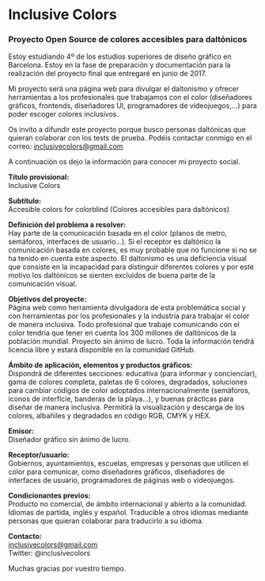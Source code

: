 # Inclusive Colors
### Proyecto Open Source de colores accesibles para daltónicos

Estoy estudiando 4º de los estudios superiores de diseño gráfico en Barcelona. Estoy en la fase de preparación y documentación para la realización del proyecto final que entregaré en junio de 2017.

Mi proyecto será una página web para divulgar el daltonismo y ofrecer herramientas a los profesionales que trabajamos con el color (diseñadores gráficos, frontends, diseñadores UI, programadores de videojuegos,...) para poder escoger colores inclusivos.

Os invito a difundir este proyecto porque busco personas daltónicas que quieran colaborar con los tests de prueba.
Podéis contactar conmigo en el correo: inclusivecolors@gmail.com

A continuación os dejo la información para conocer mi proyecto social.

**Título provisional:**  
Inclusive Colors


**Subtítulo:**  
Accesible colors for colorblind (Colores accesibles para daltónicos)


**Definición del problema a resolver:**  
Hay parte de la comunicación basada en el color (planos de metro, semáforos, interfaces de usuario...). Si
el receptor es daltónico la comunicación basada en colores, es muy probable que no funcione si no se ha tenido en cuenta
este aspecto. El daltonismo es una deficiencia visual que consiste en la incapacidad para distinguir
diferentes colores y por este motivo los daltónicos se sienten excluidos de buena parte de la comunicación visual.


**Objetivos del proyecte:**  
Página web como herramienta divulgadora de esta problemática social y con herramientas por los profesionales y la industria
para trabajar el color de manera inclusiva. Todo profesional que trabaje comunicando con el color tendría que tener en cuenta
los 300 millones de daltónicos de la población mundial. Proyecto sin ánimo de lucro. Toda la información
tendrá licencia libre y estará disponible en la comunidad GitHub.


**Ámbito de aplicación, elementos y productos gráficos:**  
Dispondrá de diferentes secciones: educativa (para informar y concienciar), gama de colores completa, paletas
de 6 colores, degradados, soluciones para cambiar códigos de color adoptados internacionalmente (semáforos, iconos
de interfície, banderas de la playa...), y buenas prácticas para diseñar de manera inclusiva. Permitirá la visualización
y descarga de los colores, albañiles y degradados en código RGB, CMYK y HEX.


**Emisor:**  
Diseñador gráfico sin ánimo de lucro.


**Receptor/usuario:**  
Gobiernos, ayuntamientos, escuelas, empresas y personas que utilicen el color para comunicar, como diseñadores
gráficos, diseñadores de interfaces de usuario, programadores de páginas web o videojuegos.


**Condicionantes previos:**  
Producto no comercial, de ámbito internacional y abierto a la comunidad. Idiomas de partida, inglés y español. Traducible a otros idiomas mediante personas que quieran colaborar para traducirlo a su idioma.


**Contacto:**  
inclusivecolors@gmail.com  
Twitter: @inclusivecolors


Muchas gracias por vuestro tiempo.
